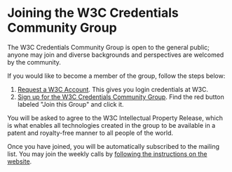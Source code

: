 # Joining the W3C Credentials Community Group

The W3C Credentials Community Group is open to the general public; anyone
may join and diverse backgrounds and perspectives are welcomed by the community.

If you would like to become a member of the group, follow the steps below:

1. [Request a W3C Account](https://www.w3.org/accounts/request). This gives you
   login credentials at W3C.
2. [Sign up for the W3C Credentials Community Group](https://www.w3.org/community/credentials/).
   Find the red button labeled "Join this Group" and click it.

You will be asked to agree to the W3C Intellectual Property Release, which is
what enables all technologies created in the group to be available
in a patent and royalty-free manner to all people of the world.

Once you have joined, you will be automatically subscribed to the mailing list.
You may join the weekly calls by
[following the instructions on the website](https://w3c-ccg.github.io/).
